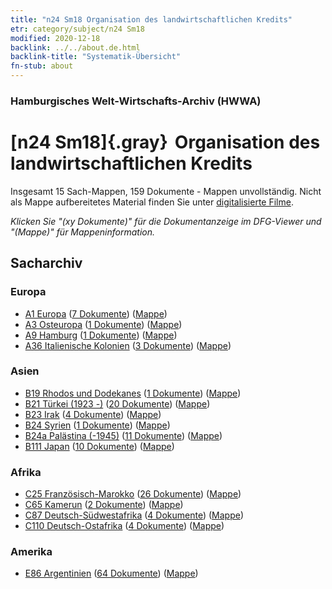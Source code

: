 ```yaml
---
title: "n24 Sm18 Organisation des landwirtschaftlichen Kredits"
etr: category/subject/n24 Sm18
modified: 2020-12-18
backlink: ../../about.de.html
backlink-title: "Systematik-Übersicht"
fn-stub: about
---
```


### Hamburgisches Welt-Wirtschafts-Archiv (HWWA)
# [n24 Sm18]{.gray}&#8201; Organisation des landwirtschaftlichen Kredits&#160; 




Insgesamt 15 Sach-Mappen, 159 Dokumente - Mappen unvollständig.
Nicht als Mappe aufbereitetes Material finden Sie unter [digitalisierte Filme](/film/h1_sh).

_Klicken Sie "(xy Dokumente)" für die Dokumentanzeige im DFG-Viewer und "(Mappe)" für Mappeninformation._

## Sacharchiv




### Europa

- [A1 Europa](../../../geo/about.de.html#A1) (<a href="https://dfg-viewer.de/show/?tx_dlf[id]=https://pm20.zbw.eu/mets/sh/1408xx/140892/1453xx/145381/public.mets.de.xml" target="_blank">7 Dokumente</a>) ([Mappe](http://purl.org/pressemappe20/folder/sh/140892,145381))
- [A3 Osteuropa](../../../geo/about.de.html#A3) (<a href="https://dfg-viewer.de/show/?tx_dlf[id]=https://pm20.zbw.eu/mets/sh/1408xx/140896/1453xx/145381/public.mets.de.xml" target="_blank">1 Dokumente</a>) ([Mappe](http://purl.org/pressemappe20/folder/sh/140896,145381))
- [A9 Hamburg](../../../geo/about.de.html#A9) (<a href="https://dfg-viewer.de/show/?tx_dlf[id]=https://pm20.zbw.eu/mets/sh/1409xx/140905/1453xx/145381/public.mets.de.xml" target="_blank">1 Dokumente</a>) ([Mappe](http://purl.org/pressemappe20/folder/sh/140905,145381))
- [A36 Italienische Kolonien](../../../geo/about.de.html#A36) (<a href="https://dfg-viewer.de/show/?tx_dlf[id]=https://pm20.zbw.eu/mets/sh/1410xx/141012/1453xx/145381/public.mets.de.xml" target="_blank">3 Dokumente</a>) ([Mappe](http://purl.org/pressemappe20/folder/sh/141012,145381))

### Asien

- [B19 Rhodos und Dodekanes](../../../geo/about.de.html#B19) (<a href="https://dfg-viewer.de/show/?tx_dlf[id]=https://pm20.zbw.eu/mets/sh/1411xx/141106/1453xx/145381/public.mets.de.xml" target="_blank">1 Dokumente</a>) ([Mappe](http://purl.org/pressemappe20/folder/sh/141106,145381))
- [B21 Türkei (1923 -)](../../../geo/about.de.html#B21) (<a href="https://dfg-viewer.de/show/?tx_dlf[id]=https://pm20.zbw.eu/mets/sh/1411xx/141111/1453xx/145381/public.mets.de.xml" target="_blank">20 Dokumente</a>) ([Mappe](http://purl.org/pressemappe20/folder/sh/141111,145381))
- [B23 Irak](../../../geo/about.de.html#B23) (<a href="https://dfg-viewer.de/show/?tx_dlf[id]=https://pm20.zbw.eu/mets/sh/1411xx/141113/1453xx/145381/public.mets.de.xml" target="_blank">4 Dokumente</a>) ([Mappe](http://purl.org/pressemappe20/folder/sh/141113,145381))
- [B24 Syrien](../../../geo/about.de.html#B24) (<a href="https://dfg-viewer.de/show/?tx_dlf[id]=https://pm20.zbw.eu/mets/sh/1411xx/141114/1453xx/145381/public.mets.de.xml" target="_blank">1 Dokumente</a>) ([Mappe](http://purl.org/pressemappe20/folder/sh/141114,145381))
- [B24a Palästina (-1945)](../../../geo/about.de.html#B24a) (<a href="https://dfg-viewer.de/show/?tx_dlf[id]=https://pm20.zbw.eu/mets/sh/1411xx/141115/1453xx/145381/public.mets.de.xml" target="_blank">11 Dokumente</a>) ([Mappe](http://purl.org/pressemappe20/folder/sh/141115,145381))
- [B111 Japan](../../../geo/about.de.html#B111) (<a href="https://dfg-viewer.de/show/?tx_dlf[id]=https://pm20.zbw.eu/mets/sh/1412xx/141272/1453xx/145381/public.mets.de.xml" target="_blank">10 Dokumente</a>) ([Mappe](http://purl.org/pressemappe20/folder/sh/141272,145381))

### Afrika

- [C25 Französisch-Marokko](../../../geo/about.de.html#C25) (<a href="https://dfg-viewer.de/show/?tx_dlf[id]=https://pm20.zbw.eu/mets/sh/1413xx/141358/1453xx/145381/public.mets.de.xml" target="_blank">26 Dokumente</a>) ([Mappe](http://purl.org/pressemappe20/folder/sh/141358,145381))
- [C65 Kamerun](../../../geo/about.de.html#C65) (<a href="https://dfg-viewer.de/show/?tx_dlf[id]=https://pm20.zbw.eu/mets/sh/1414xx/141410/1453xx/145381/public.mets.de.xml" target="_blank">2 Dokumente</a>) ([Mappe](http://purl.org/pressemappe20/folder/sh/141410,145381))
- [C87 Deutsch-Südwestafrika](../../../geo/about.de.html#C87) (<a href="https://dfg-viewer.de/show/?tx_dlf[id]=https://pm20.zbw.eu/mets/sh/1414xx/141450/1453xx/145381/public.mets.de.xml" target="_blank">4 Dokumente</a>) ([Mappe](http://purl.org/pressemappe20/folder/sh/141450,145381))
- [C110 Deutsch-Ostafrika](../../../geo/about.de.html#C110) (<a href="https://dfg-viewer.de/show/?tx_dlf[id]=https://pm20.zbw.eu/mets/sh/1414xx/141471/1453xx/145381/public.mets.de.xml" target="_blank">4 Dokumente</a>) ([Mappe](http://purl.org/pressemappe20/folder/sh/141471,145381))

### Amerika

- [E86 Argentinien](../../../geo/about.de.html#E86) (<a href="https://dfg-viewer.de/show/?tx_dlf[id]=https://pm20.zbw.eu/mets/sh/1416xx/141692/1453xx/145381/public.mets.de.xml" target="_blank">64 Dokumente</a>) ([Mappe](http://purl.org/pressemappe20/folder/sh/141692,145381))


